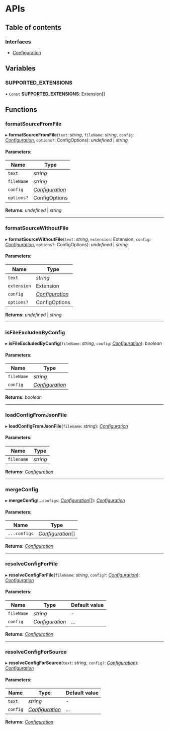 # APIs

## Table of contents

### Interfaces

- [Configuration](interfaces/configuration.md)

## Variables

### SUPPORTED\_EXTENSIONS

• `Const` **SUPPORTED\_EXTENSIONS**: Extension[]

## Functions

### formatSourceFromFile

▸ **formatSourceFromFile**(`text`: *string*, `fileName`: *string*, `config`: [*Configuration*](interfaces/configuration.md), `options?`: ConfigOptions): *undefined* \| *string*

#### Parameters:

Name | Type |
------ | ------ |
`text` | *string* |
`fileName` | *string* |
`config` | [*Configuration*](interfaces/configuration.md) |
`options?` | ConfigOptions |

**Returns:** *undefined* \| *string*

___

### formatSourceWithoutFile

▸ **formatSourceWithoutFile**(`text`: *string*, `extension`: Extension, `config`: [*Configuration*](interfaces/configuration.md), `options?`: ConfigOptions): *undefined* \| *string*

#### Parameters:

Name | Type |
------ | ------ |
`text` | *string* |
`extension` | Extension |
`config` | [*Configuration*](interfaces/configuration.md) |
`options?` | ConfigOptions |

**Returns:** *undefined* \| *string*

___

### isFileExcludedByConfig

▸ **isFileExcludedByConfig**(`fileName`: *string*, `config`: [*Configuration*](interfaces/configuration.md)): *boolean*

#### Parameters:

Name | Type |
------ | ------ |
`fileName` | *string* |
`config` | [*Configuration*](interfaces/configuration.md) |

**Returns:** *boolean*

___

### loadConfigFromJsonFile

▸ **loadConfigFromJsonFile**(`filename`: *string*): [*Configuration*](interfaces/configuration.md)

#### Parameters:

Name | Type |
------ | ------ |
`filename` | *string* |

**Returns:** [*Configuration*](interfaces/configuration.md)

___

### mergeConfig

▸ **mergeConfig**(...`configs`: [*Configuration*](interfaces/configuration.md)[]): [*Configuration*](interfaces/configuration.md)

#### Parameters:

Name | Type |
------ | ------ |
`...configs` | [*Configuration*](interfaces/configuration.md)[] |

**Returns:** [*Configuration*](interfaces/configuration.md)

___

### resolveConfigForFile

▸ **resolveConfigForFile**(`fileName`: *string*, `config?`: [*Configuration*](interfaces/configuration.md)): [*Configuration*](interfaces/configuration.md)

#### Parameters:

Name | Type | Default value |
------ | ------ | ------ |
`fileName` | *string* | - |
`config` | [*Configuration*](interfaces/configuration.md) | ... |

**Returns:** [*Configuration*](interfaces/configuration.md)

___

### resolveConfigForSource

▸ **resolveConfigForSource**(`text`: *string*, `config?`: [*Configuration*](interfaces/configuration.md)): [*Configuration*](interfaces/configuration.md)

#### Parameters:

Name | Type | Default value |
------ | ------ | ------ |
`text` | *string* | - |
`config` | [*Configuration*](interfaces/configuration.md) | ... |

**Returns:** [*Configuration*](interfaces/configuration.md)
